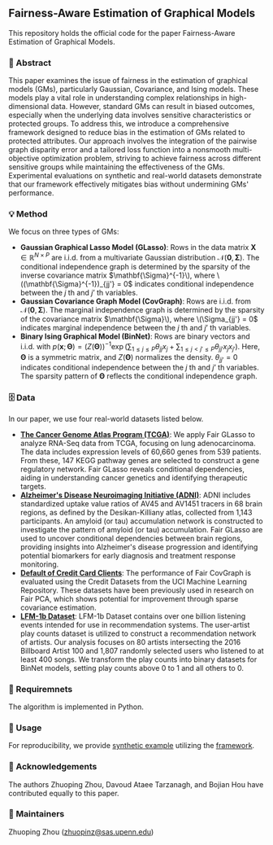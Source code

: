 ## Fairness-Aware Estimation of Graphical Models

This repository holds the official code for the paper Fairness-Aware Estimation of Graphical Models. 

### 🎯 Abstract
This paper examines the issue of fairness in the estimation of graphical models (GMs), particularly Gaussian, Covariance, and Ising models. These models play a vital role in understanding complex relationships in high-dimensional data. However, standard GMs can result in biased outcomes, especially when the underlying data involves sensitive characteristics or protected groups. To address this, we introduce a comprehensive framework designed to reduce bias in the estimation of GMs related to protected attributes. Our approach involves the integration of the pairwise graph disparity error and a tailored loss function into a nonsmooth multi-objective optimization problem, striving to achieve fairness across different sensitive groups while maintaining the effectiveness of the GMs. Experimental evaluations on synthetic and real-world datasets demonstrate that our framework effectively mitigates bias without undermining GMs' performance.

### 💡 Method
We focus on three types of GMs:
- **Gaussian Graphical Lasso Model (GLasso)**: Rows in the data matrix $\mathbf{X} \in \mathbb{R}^{N \times P}$ are i.i.d. from a multivariate Gaussian distribution $\mathcal{N}(\mathbf{0}, \mathbf{\Sigma})$. The conditional independence graph is determined by the sparsity of the inverse covariance matrix $\mathbf{\Sigma}^{-1}\), where \((\mathbf{\Sigma}^{-1})_{jj'} = 0$ indicates conditional independence between the $j$ th and $j’$ th variables.
- **Gaussian Covariance Graph Model (CovGraph)**: Rows are i.i.d. from $\mathcal{N}(\mathbf{0}, \mathbf{\Sigma})$. The marginal independence graph is determined by the sparsity of the covariance matrix $\mathbf{\Sigma}\), where \(\Sigma_{jj'} = 0$ indicates marginal independence between the $j$ th and $j’$ th variables.
- **Binary Ising Graphical Model (BinNet)**: Rows are binary vectors and i.i.d. with
    $p(\mathbf{x}; \boldsymbol{\Theta}) = \left(Z(\boldsymbol{\Theta})\right)^{-1} \exp \big(\sum_{1 \leq j \leq P} \theta_{jj}x_j + \sum_{1 \leq j < j' \leq P} \theta_{jj'}x_jx_{j'} \big).$
    Here, $\boldsymbol{\Theta}$ is a symmetric matrix, and $Z(\boldsymbol{\Theta})$ normalizes the density. $\theta_{jj'} = 0$ indicates conditional independence between the $j$ th and $j’$ th variables. The sparsity pattern of $\boldsymbol{\Theta}$ reflects the conditional independence graph.

### 🗄️ Data
In our paper, we use four real-world datasets listed below.
- **[The Cancer Genome Atlas Program (TCGA)](https://www.cancer.gov/ccg/research/genome-sequencing/tcga)**: We apply Fair GLasso to analyze RNA-Seq data from TCGA, focusing on lung adenocarcinoma. The data includes expression levels of 60,660 genes from 539 patients. From these, 147 KEGG pathway genes are selected to construct a gene regulatory network. Fair GLasso reveals conditional dependencies, aiding in understanding cancer genetics and identifying therapeutic targets.
- **[Alzheimer's Disease Neuroimaging Initiative (ADNI)](http://adni.loni.usc.edu)**: ADNI includes standardized uptake value ratios of AV45 and AV1451 tracers in 68 brain regions, as defined by the Desikan-Killiany atlas, collected from 1,143 participants. An amyloid (or tau) accumulation network is constructed to investigate the pattern of amyloid (or tau) accumulation. Fair GLasso are used to uncover conditional dependencies between brain regions, providing insights into Alzheimer's disease progression and identifying potential biomarkers for early diagnosis and treatment response monitoring.
- **[Default of Credit Card Clients](https://archive.ics.uci.edu/dataset/350/default+of+credit+card+clients)**: The performance of Fair CovGraph is evaluated using the Credit Datasets from the UCI Machine Learning Repository. These datasets have been previously used in research on Fair PCA, which shows potential for improvement through sparse covariance estimation.
- **[LFM-1b Dataset](http://www.cp.jku.at/datasets/LFM-1b/)**: LFM-1b Dataset contains over one billion listening events intended for use in recommendation systems. The user-artist play counts dataset is utilized to construct a recommendation network of artists. Our analysis focuses on 80 artists intersecting the 2016 Billboard Artist 100 and 1,807 randomly selected users who listened to at least 400 songs. We transform the play counts into binary datasets for BinNet models, setting play counts above 0 to 1 and all others to 0.

### 📝 Requiremnets
The algorithm is implemented in Python.

### 🔨 Usage
For reproducibility, we provide [synthetic example](https://github.com/PennShenLab/Fair_GMs/blob/main/Simulation%20Study%20Notebook/Experiment_Synthetic_Data_arxive.ipynb) utilizing the [framework](https://github.com/PennShenLab/Fair_GMs/tree/main/GRAPH_Framework-main).

### 🤝 Acknowledgements
The authors Zhuoping Zhou, Davoud Ataee Tarzanagh, and Bojian Hou have contributed equally to this paper.

### 📨 Maintainers
Zhuoping Zhou (zhuopinz@sas.upenn.edu)
